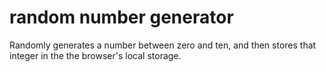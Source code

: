 # random number generator
 Randomly generates a number between zero and ten, and then stores that integer in the the browser's local storage.
